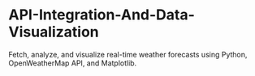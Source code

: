 # API-Integration-And-Data-Visualization
Fetch, analyze, and visualize real-time weather forecasts using Python, OpenWeatherMap API, and Matplotlib.
